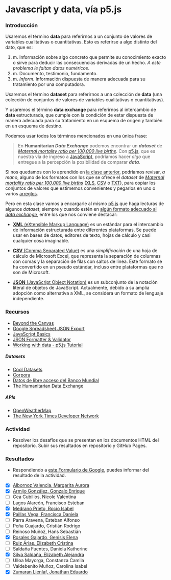 # Javascript y data, vía p5.js 

### Introducción

Usaremos el término **data** para referirnos a un conjunto de valores de variables cualitativas o cuantitativas. Esto es referirse a algo distinto del dato, que es: 

1. m. Información sobre algo concreto que permite su conocimiento exacto o sirve para deducir las consecuencias derivadas de un hecho. *A este problema le faltan datos numéricos*.
2. m. Documento, testimonio, fundamento.
3. m. *Inform*. Información dispuesta de manera adecuada para su tratamiento por una computadora. 

Usaremos el término **dataset** para referirnos a una colección de **data** (una colección de conjuntos de valores de variables cualitativas o cuantitativas). 

Y usaremos el término **data exchange** para referirnos al intercambio de **data** estructurada, que cumple con la condición de estar dispuesta de manera adecuada para su tratamiento en un esquema de origen y también en un esquema de destino.

Podemos usar todos los términos mencionados en una única frase: 

> En **Humanitarian *Data Exchange*** podemos encontrar un ***dataset*** de *[Maternal mortality ratio per 100,000 live births](https://data.humdata.org/dataset/maternal_mortality_ratio_per_100000_live_births)*. Con [p5.js](https://p5js.org/), que es nuestra vía de ingreso a [JavaScript](https://developer.mozilla.org/es/docs/Web/JavaScript/Una_re-introducci%C3%B3n_a_JavaScript), podríamos hacer *algo* que entregue a la percepción la posibilidad de comparar ***data***.

Si nos quedamos con lo aprendido en [la clase anterior](https://github.com/profesorfaco/dgp602.p5), podríamos revisar, *a mano*, alguno de los formatos con los que se ofrece el *dataset* de *[Maternal mortality ratio per 100,000 live births](https://data.humdata.org/dataset/maternal_mortality_ratio_per_100000_live_births)* ([XLS](https://es.wikipedia.org/wiki/Microsoft_Excel), [CSV](https://es.wikipedia.org/wiki/Valores_separados_por_comas) o [TXT](https://es.wikipedia.org/wiki/Archivo_de_texto)), para copiar los conjuntos de valores que estimemos convenientes y pegarlos en uno o varios [arreglos](https://www.w3schools.com/js/js_arrays.asp).

Pero en esta clase vamos a encargarle al mismo [p5.js](https://p5js.org/) que haga lecturas de algunos *dataset*, siempre y cuando estén en [algún formato adecuado al *data exchange*](https://en.wikipedia.org/wiki/Data_exchange#Popular_languages_used_for_data_exchange), entre los que nos conviene destacar:

- [**XML** (eXtensible Markup Language)](https://www.w3schools.com/xml) es un estándar para el intercambio de información estructurada entre diferentes plataformas. Se puede usar en bases de datos, editores de texto, hojas de cálculo y casi cualquier cosa imaginable.

- [**CSV** (Comma Separated Value)](https://es.wikipedia.org/wiki/Valores_separados_por_comas) es una *simplificación* de una hoja de cálculo de Microsoft Excel, que representa la separación de columnas con comas y la separación de filas con saltos de línea. Este formato se ha convertido en un pseudo estándar, incluso entre plataformas que no son de Microsoft.

-  [**JSON** (JavaScript Object Notation)](http://www.json.org/json-es.html) es un subconjunto de la notación literal de objetos de JavaScript. Actualmente, debido a su amplia adopción como alternativa a XML, se considera un formato de lenguaje independiente. 

### Recursos

- [Beyond the Canvas](https://github.com/processing/p5.js/wiki/Beyond-the-canvas)
- [Google Spreadsheet JSON Export](https://gist.github.com/pamelafox/1878143)
- [JavaScript Basics](https://github.com/processing/p5.js/wiki/JavaScript-basics)
- [JSON Formatter & Validator](https://jsonformatter.curiousconcept.com/)
- [Working with data - p5.js Tutorial](https://youtu.be/rJaXOFfwGVw?list=PLRqwX-V7Uu6a-SQiI4RtIwuOrLJGnel0r)

##### Datasets

- [Cool Datasets](http://cooldatasets.com/)
- [Corpora](https://github.com/dariusk/corpora)
- [Datos de libre acceso del Banco Mundial](http://datos.bancomundial.org/)
- [The Humanitarian Data Exchange](https://data.humdata.org/group/chl)

##### APIs
- [OpenWeatherMap](https://openweathermap.org/current)
- [The New York Times Developer Network](http://developer.nytimes.com/)

### Actividad

- Resolver los desafíos que se presentan en los documentos HTML del repositorio. Subir sus resultados en repositorio y GitHub Pages.

### Resultados

- Respondiendo a [este Formulario de Google](https://docs.google.com/forms/d/e/1FAIpQLSf9K7AqnlMpJy1nHujpwcFKO1RVEydpvdskNhF9f5SLRxUhTg/viewform?usp=sf_link), puedes informar del resultado de la actividad.

- [x] [Albornoz Valencia, Margarita Aurora](https://m-albornoz.github.io/p5-17.04/)
- [x] [Armijo González, Gonzalo Enrique](https://geag77.github.io/p5-17-4/)
- [ ] Cea Cubillos, Nicole Valentina
- [ ] Lagos Alarcón, Francisco Esteban
- [x] [Medrano Prieto, Rocío Isabel](https://rociormp.github.io/clase_17abril/)
- [x] [Paillas Vega, Francisca Daniela](https://franciscapaillas.github.io/17abril/) 
- [ ] Parra Aravena, Esteban Alfonso
- [ ] Peña Guajardo, Cristián Rodrigo
- [ ] Reinoso Muñoz, Hans Sebastián	
- [x] [Rosales Gajardo, Genisis Elena](https://geniriot.github.io/clase17abril/index.html)
- [ ] [Ruiz Árias, Elizabeth Cristina](https://elizabeth-ruiz.github.io/clase_17_abril/) 
- [ ] Saldaña Fuentes, Daniela Katherine
- [x] [Silva Saldaña, Elizabeth Alejandra](https://taurina.github.io/17-abril/)
- [ ] Ulloa Mayorga, Constanza Camila
- [ ] Valdebenito Muñoz, Carolina Isabel	
- [x] [Zumaran Lienlaf, Jonathan Eduardo](https://jzumaranl.github.io/clasedata01/) 

